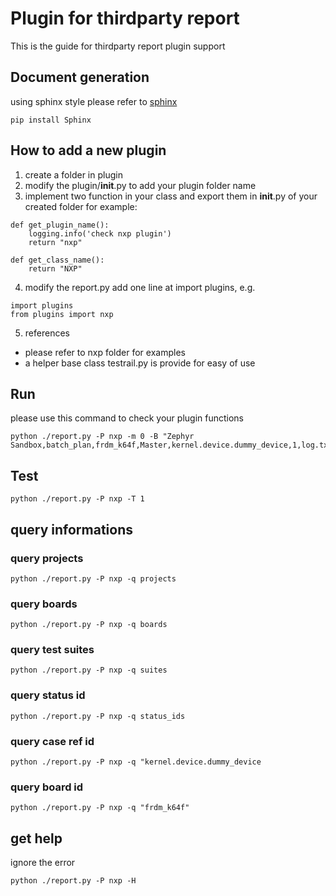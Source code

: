 
# Plugin for thirdparty report

This is the guide for thirdparty report plugin support

## Document generation

using sphinx style please refer to [sphinx](http://www.sphinx-doc.org/en/master/)

```
pip install Sphinx
```

## How to add a new plugin

1. create a folder in plugin
2. modify the plugin/__init__.py to add your plugin folder name
3. implement two function in your class and export them in __init__.py of your created folder
   for example:
```
def get_plugin_name():
	logging.info('check nxp plugin')
	return "nxp"

def get_class_name():
	return "NXP"
```
4. modify the report.py add one line at import plugins, e.g.
```
import plugins
from plugins import nxp
```

5. references
* please refer to nxp folder for examples
* a helper base class testrail.py is provide for easy of use 

## Run
please use this command to check your plugin functions
```
python ./report.py -P nxp -m 0 -B "Zephyr Sandbox,batch_plan,frdm_k64f,Master,kernel.device.dummy_device,1,log.txt" 
```

## Test

```
python ./report.py -P nxp -T 1
```

## query informations

### query projects
```
python ./report.py -P nxp -q projects

```
### query boards
```
python ./report.py -P nxp -q boards

```
### query test suites
```
python ./report.py -P nxp -q suites

```
### query status id
```
python ./report.py -P nxp -q status_ids

```
### query case ref id
```
python ./report.py -P nxp -q "kernel.device.dummy_device

```
### query board id
```
python ./report.py -P nxp -q "frdm_k64f"

```

## get help
ignore the error
```
python ./report.py -P nxp -H
```
